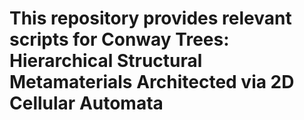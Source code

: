 # This repository provides relevant scripts for Conway Trees: Hierarchical Structural Metamaterials Architected via 2D Cellular Automata
